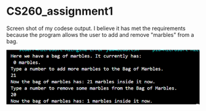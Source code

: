 # CS260_assignment1

Screen shot of my codese output. I believe it has met the requirements because the program allows the user to add and remove "marbles" from a bag. 


![alt text](image.png)